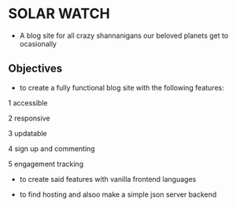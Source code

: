# SOLAR WATCH

+ A blog site for all crazy shannanigans our beloved planets get to ocasionally

## Objectives

- to create a fully functional blog site with the following features:

 1 accessible
 
 2 responsive
 
 3 updatable
 
 4 sign up and commenting
 
 5 engagement tracking

- to create said features with vanilla frontend languages

- to find hosting and alsoo make a simple json server backend
